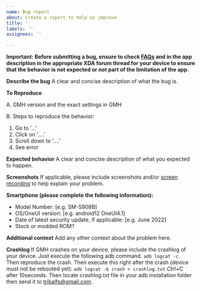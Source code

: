 ```yaml
---
name: Bug report
about: Create a report to help us improve
title: ''
labels: ''
assignees: ''

---
```


**Important: Before submitting a bug, ensure to check [FAQs](https://github.com/tribalfs/GalaxyMaxHzPub/wiki/FREQUENTLY-ASK-QUESTIONS-(FAQs))  and in the app description in the appropriate XDA forum thread for your device to ensure that the behavior is not expected or not part of the limitation of the app.**

**Describe the bug**
A clear and concise description of what the bug is.

**To Reproduce**

A. GMH version and the exact settings in GMH

B. Steps to reproduce the behavior:
1. Go to '...'
2. Click on '....'
3. Scroll down to '....'
4. See error

**Expected behavior**
A clear and concise description of what you expected to happen.

**Screenshots**
If applicable, please include screenshots and/or [screen recording](https://play.google.com/store/apps/details?id=us.rec.screen) to help explain your problem. 

**Smartphone (please complete the following information):**
 - Model Number: [e.g. SM-S908B]
 - OS/OneUI version:  [e.g. android12 OneUI4.1]
 - Date of latest security update, if applicable: [e.g. June 2022]
 - Stock or modded ROM?

**Additional context**
Add any other context about the problem here.

**Crashlog**
If GMH crashes on your device, please include the crashlog of your device.  Just execute the following adb command. 
`adb logcat -c`.  
Then reproduce the crash.   Then execute this right after the crash (device must not be rebooted yet):
`adb logcat -b crash > crashlog.txt`
_Ctrl+C_ after 10seconds.
Then locate _crashlog.txt_ file in your adb installation folder then send it to tribalfs@gmail.com.
